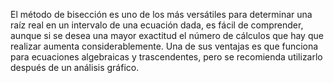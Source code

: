 El método de bisección es uno de los más versátiles para determinar una raíz real en un intervalo de una ecuación dada, es fácil de comprender, aunque si se desea una mayor exactitud el número de cálculos que hay que realizar aumenta considerablemente.
Una de sus ventajas es que funciona para ecuaciones algebraicas y trascendentes, pero se recomienda utilizarlo después de un análisis gráfico.
